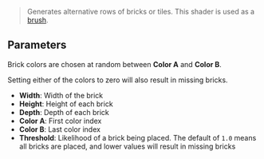 > Generates alternative rows of bricks or tiles. This shader is used as a [brush](Brush-Shaders).

## Parameters

Brick colors are chosen at random between __Color A__ and __Color B__.

Setting either of the colors to zero will also result in missing bricks.

- **Width**: Width of the brick
- **Height**: Height of each brick
- **Depth**: Depth of each brick
- **Color A**: First color index
- **Color B**: Last color index
- **Threshold**: Likelihood of a brick being placed. The default of `1.0` means all bricks are placed, and lower values will result in missing bricks